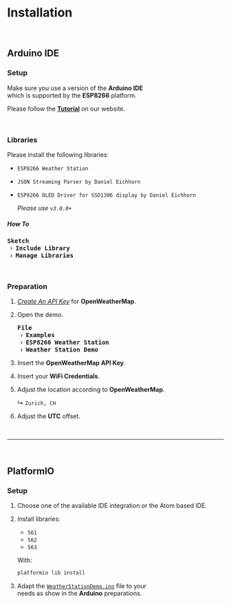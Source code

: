 
# Installation

<br>

## Arduino IDE

### Setup

Make sure you use a version of the **Arduino IDE** <br>
which is supported by the **ESP8266** platform.

Please follow the **[Tutorial]** on our website.

<br>

### Libraries

Please install the following libraries:

- `ESP8266 Weather Station`
- `JSON Streaming Parser by Daniel Eichhorn`
- `ESP8266 OLED Driver for SSD1306 display by Daniel Eichhorn`

    *Please use `v3.0.0+`*

##### How To

<kbd>**Sketch**</kbd> <br>
 › <kbd>**Include Library**</kbd> <br>
 › <kbd>**Manage Libraries**</kbd>

<br>

### Preparation

1. *[Create An API Key][API Key]* for **OpenWeatherMap**.

2. Open the demo.

    <kbd>**File**</kbd> <br>
     › <kbd>**Examples**</kbd> <br>
     › <kbd>**ESP8266 Weather Station**</kbd> <br>
     › <kbd>**Weather Station Demo**</kbd>

3. Insert the **OpenWeatherMap API Key**.

4. Insert your **WiFi Credentials**.

5. Adjust the location according to **OpenWeatherMap**.

    ↳ `Zurich, CH`
    
6. Adjust the **UTC** offset.


<br>

---

<br>

## PlatformIO

### Setup

1. Choose one of the available IDE integration or the Atom based IDE.

2. Install libraries:
    - `561`
    - `562`
    - `563`
    
    With:
    
    ```sh
    platformio lib install
    ```
    
3. Adapt the [`WeatherStationDemo.ino`][Example] file to your<br>
   needs as show in the **Arduino** preparations.


<!----------------------------------------------------------------------------->

[Tutorial]: https://docs.thingpulse.com/how-tos/Arduino-IDE-for-ESP8266/
[API Key]:  https://docs.thingpulse.com/how-tos/openweathermap-key/
[Example]:  examples/WeatherStationDemo/WeatherStationDemo.ino

